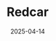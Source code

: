 ---  
layout: startup_page  
title: "Redcar"  
id: "redcar.io"  
permalink: "/redcarredcar.io04142025/"  
website: "https://www.redcar.io/"  
funding_round: "Seed"  
funding_amount: "$5.3M"  
investors: "Khosla Ventures, humbition, Elias Torres, Rob Goldman, Stan Chudnovsky, David Patterson, Siqi Chen, Nancy Xu"  
about: "Redcar develops AI-powered sales agents that automate tedious sales tasks, allowing B2B sales teams to focus on closing deals. Their flagship product, F1 Agent, adapts to a company's unique workflow, mimicking top-performing reps to improve efficiency and effectiveness. This AI platform, AgentExpress, handles research, lead qualification, and personalized messaging across various data sources."  
markets: "AI, Sales, B2B"  
hq: "San Francisco, California, United States"  
founded_year: "2023"  
linkedin: "https://www.linkedin.com/company/redcarinc"  
twitter: ""  
instagram: ""  
facebook: ""  
crunchbase: "https://www.crunchbase.com/organization/redcar-5589"  
pitchbook: ""  

date_display: "14-Apr-2025"  
date: "2025-04-14"

# SEO Optimization  
meta_title: "Redcar - Seed Funding ($5.3M)"  
meta_description: "Redcar, Redcar develops AI-powered sales agents that automate tedious sales tasks, allowing B2B sales teams to focus on closing deals. Their flagship product,..."  
meta_keywords: "Redcar, AI, Sales, B2B, Seed funding"  
canonical_url: "https://startup.projectstartups.com/redcarredcar.io04142025/"  
---